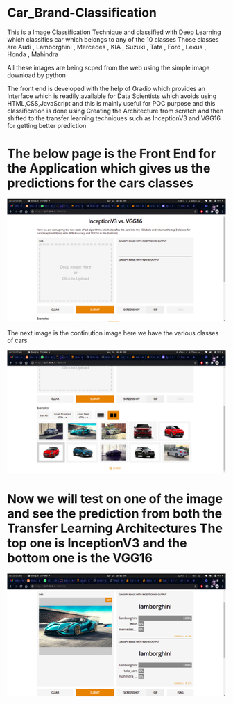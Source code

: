 # Car_Brand-Classification
This is a Image Classification Technique and classified with Deep Learning which classifies car which belongs to any of the 10 classes
Those classes are Audi , Lamborghini , Mercedes , KIA , Suzuki , Tata , Ford , Lexus , Honda , Mahindra

All these images are being scped from the web using the simple image download by python

The front end is developed with the help of Gradio which provides an Interface which is readily available for Data Scientists which avoids using HTML,CSS,JavaScript and this is mainly useful for POC purpose and this classification is done using Creating the Architecture from scratch and then shifted to the transfer learning techniques such as InceptionV3 and VGG16 for getting better prediction

<h1> The below page is the Front End for the Application which gives us the  predictions for the cars classes</h1>

<img src= "fe.png">

The next image is the continution image here we have the various classes of cars

<img src = "fe1.png">


<h1>Now we will test on one of the image and see the prediction from both the Transfer Learning Architectures
The top one is InceptionV3 and the bottom one is the VGG16</h1>

<img src="lamb.png">
